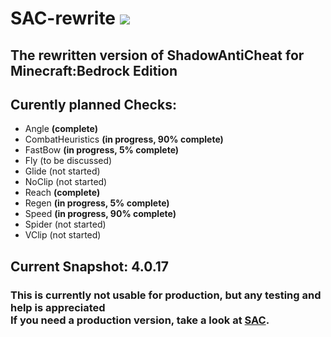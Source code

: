 # SAC-rewrite [![](https://img.shields.io/github/license/DarkWav/SAC-rewrite.svg?label=License)](https://github.com/DarkWav/SAC-rewrite/blob/master/LICENSE)
## The rewritten version of ShadowAntiCheat for Minecraft:Bedrock Edition

## Curently planned Checks:
- Angle <b>(complete)</b>
- CombatHeuristics <b>(in progress, 90% complete)</b>
- FastBow <b>(in progress, 5% complete)</b>
- Fly (to be discussed)
- Glide (not started)
- NoClip (not started)
- Reach <b>(complete)</b>
- Regen <b>(in progress, 5% complete)</b>
- Speed <b>(in progress, 90% complete)</b>
- Spider (not started)
- VClip (not started)

## Current Snapshot: 4.0.17
### This is currently not usable for production, but any testing and help is appreciated<br>If you need a production version, take a look at [SAC](https://github.com/DarkWav/SAC).
